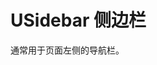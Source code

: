 # USidebar 侧边栏

<s-component-labels :labels="[
    'UI 组件', '路由链接', '块级展示',
]"></s-component-labels>

通常用于页面左侧的导航栏。

<u-h2-tabs router>
    <u-h2-tab title="基础示例" to="/components/u-sidebar/examples"></u-h2-tab>
    <u-h2-tab title="API" to="/components/u-sidebar/api"></u-h2-tab>
</u-h2-tabs>

<router-view></router-view>
